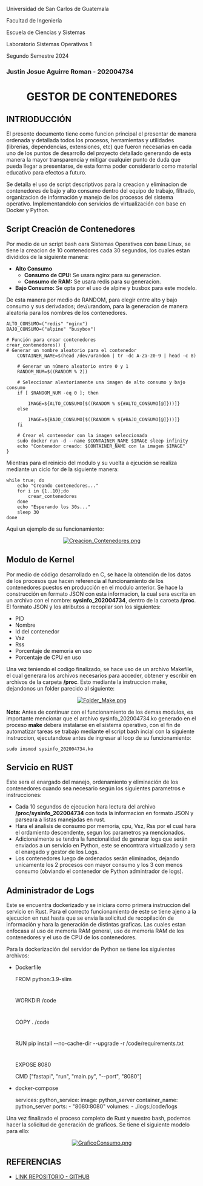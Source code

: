 Universidad de San Carlos de Guatemala

Facultad de Ingeniería

Escuela de Ciencias y Sistemas

Laboratorio Sistemas Operativos 1

Segundo Semestre 2024

### Justin Josue Aguirre Roman - 202004734

<center>

# **GESTOR DE CONTENEDORES**

</center>


## **INTRIODUCCIÓN**
El presente documento tiene como funcion principal el presentar de manera ordenada y detallada todos los procesos, herramientas y utilidades (librerias, dependencias, extensiones, etc) que fueron necesarias en cada uno de los puntos de desarrollo del proyecto detallado generando de esta manera la mayor transparencia y mitigar cualquier punto de duda que pueda llegar a presentarse, de esta forma poder considerarlo como material educativo para efectos a futuro.

Se detalla el uso de script descriptivos para la creacion y eliminacion de contenedores de bajo y alto consumo dentro del equipo de trabajo, filtrado, organizacion de información y manejo de los procesos del sistema operativo. Implementandolo con servicios de virtualización con base en Docker y Python.



## **Script Creación de Contenedores**

Por medio de un script bash oara Sistemas Operativos con base Linux, se tiene la creacion de 10 contenedores cada 30 segundos, los cuales estan divididos de la siguiente manera:

* **Alto Consumo** 
    * **Consumo de CPU:**  Se usara nginx para su generacion.
    * **Consumo de RAM:** Se usara redis para su generacion.
* **Bajo Consumo:** Se opta por el uso de alpine y busbox para este modelo.

De esta manera por medio de RANDOM, para elegir entre alto y bajo consumo y sus derivdados; dev/urandom, para la generacion de manera aleatoria para los nombres de los contenedores. 

    ALTO_CONSUMO=("redis" "nginx")
    BAJO_CONSUMO=("alpine" "busybox")

    # Función para crear contenedores
    crear_contenedores() {
    # Generar un nombre aleatorio para el contenedor
        CONTAINER_NAME=$(head /dev/urandom | tr -dc A-Za-z0-9 | head -c 8)

        # Generar un número aleatorio entre 0 y 1
        RANDOM_NUM=$((RANDOM % 2))

        # Seleccionar aleatoriamente una imagen de alto consumo y bajo consumo
        if [ $RANDOM_NUM -eq 0 ]; then
        
            IMAGE=${ALTO_CONSUMO[$((RANDOM % ${#ALTO_CONSUMO[@]}))]}
        else
            
            IMAGE=${BAJO_CONSUMO[$((RANDOM % ${#BAJO_CONSUMO[@]}))]}
        fi

        # Crear el contenedor con la imagen seleccionada
        sudo docker run -d --name $CONTAINER_NAME $IMAGE sleep infinity
        echo "Contenedor creado: $CONTAINER_NAME con la imagen $IMAGE"
    }

Mientras para el reinicio del modulo y su vuelta a ejcución se realiza mediante un ciclo for de la siguiente manera:

    while true; do
        echo "Creando contenedores..."
        for i in {1..10};do
            crear_contenedores
        done
        echo "Esperando los 30s..."
        sleep 30
    done

Aqui un ejemplo de su funcionamiento:

<center>

[![Creacion_Contenedores.png](./img/Creacion_Contenedores.png)](./img/Creacion_Contenedores.png)

</center>

## **Modulo de Kernel**

Por medio de código desarrollado en C, se hace la obtención de los datos de los procesos que hacen referencia al funcionamiento de los contenedores puestos en producción en el modulo anterior. Se hace la construcción en formato JSON con esta informacion, la cual sera escrita en un archivo con el nombre: **sysinfo_202004734**, dentro de la caroeta **/proc**. El formato JSON y los atributos a recopilar son los siguientes:

* PID
* Nombre
* Id del contenedor
* Vsz
* Rss
* Porcentaje de memoria en uso
* Porcentaje de CPU en uso

 Una vez teniendo el codigo finalizado, se hace uso de un archivo Makefile, el cual generara los archivos necesarios para acceder, obtener y escribir en archivos de la carpeta **/proc**. Esto mediante la instruccion make, dejandonos un folder parecido al siguiente:

<center>

[![Folder_Make.png](./img/Folder_Make.png)](./img/Folder_Make.png)

</center>

**Nota:** Antes de continuar con el funcionamiento de los demas modulos, es importante mencionar que el archivo sysinfo_202004734.ko generado en el proceso **make** debera instalarse en el sistema operativo, con el fin de automatizar tareas se trabajo mediante el script bash incial con la siguiente instruccion, ejecutandose antes de ingresar al loop de su funcionamiento:

    sudo insmod sysinfo_202004734.ko    

## **Servicio en RUST**

Este sera el enargado del manejo, ordenamiento y eliminación de los contenedores cuando sea necesario según los siguientes parametros e instrucciones:

* Cada 10 segundos de ejecucion hara lectura del archivo **/proc/sysinfo_202004734** con toda la informacion en formato JSON y parseara a listas manejadas en rust.
* Hara el ánalisis de consumo por memoria, cpu, Vsz, Rss por el cual hara el ordamiento descendente, segun los parametros ya mencionados.
* Adicionalmente se tendra la funcionalidad de generar logs que serán enviados a un servicio en Python, este se encontrara virtualizado y sera el enargado y gestor de los Logs.
* Los contenedores luego de ordenados serán eliminados, dejando unicamente los 2 procesos con mayor consumo y los 3 con menos consumo (obviando el contenedor de Python admintrador de logs).

## **Administrador de Logs**

Este se encuentra dockerizado y se iniciara como primera instruccion del servicio en Rust. Para el correcto funcionamiento de este se tiene ajeno a la ejecucion en rust hasta que se envia la solicitud de recopilación de información y hara la generación de distintas graficas. Las cuales estan enfocasa al uso de memoria RAM general, uso de memoria RAM de los contenedores y el uso de CPU de los contenedores.

Para la dockerización del servidor de Python se tiene los siguientes archivos:

* Dockerfile
    
    FROM python:3.9-slim

    # 
    WORKDIR /code

    # 
    COPY  . /code

    # 
    RUN pip install --no-cache-dir --upgrade -r /code/requirements.txt

    # 
    EXPOSE 8080

    CMD ["fastapi", "run", "main.py", "--port", "8080"]

* docker-compose
    
    services:
        python_service:
        image: python_server
        container_name: python_server
        ports:
            - "8080:8080"
        volumes:
            - ./logs:/code/logs


Una vez finalizado el proceso completo de Rust y nuestro bash, podemos hacer la solicitud de generación de graficos. Se tiene el siguiente modelo para ello:

<center>

[![GraficoConsumo.png](./img/GraficoConsumo.png)](./img/GraficoConsumo.png)

</center>

## **REFERENCIAS**
* [LINK REPOSITORIO - GITHUB](https://github.com/JtAgu/SO1_2S2024_202004734/tree/main/Proyecto1)

